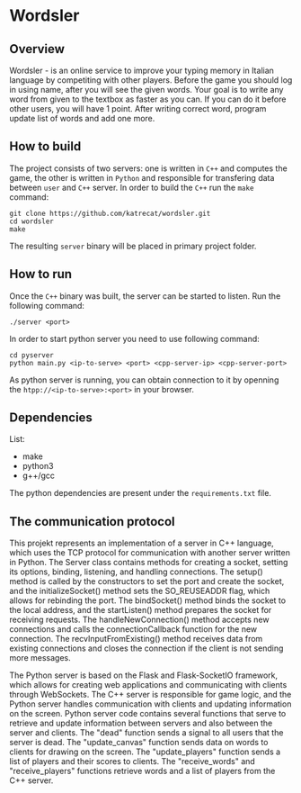 # Wordsler

## Overview
Wordsler - is an online service to improve your typing memory in Italian language by competiting with other players.
Before the game you should log in using name, after you will see the given words. Your goal is to write any word from given to the textbox as faster as you can. If you can do it before other users, you will have 1 point. After writing correct word, program update list of words and add one more.

## How to build
The project consists of two servers: one is written in `C++` and computes the game, the other is written in `Python` and responsible for transfering data between `user` and `C++` server.
In order to build the `C++` run the `make` command:
```
git clone https://github.com/katrecat/wordsler.git
cd wordsler
make
```

The resulting `server` binary will be placed in primary project folder.

## How to run
Once the `C++` binary was built, the server can be started to listen.
Run the following command:
```
./server <port>
```

In order to start python server you need to use following command:
```
cd pyserver
python main.py <ip-to-serve> <port> <cpp-server-ip> <cpp-server-port>
```

As python server is running, you can obtain connection to it by openning the `htpp://<ip-to-serve>:<port>` in your browser.

## Dependencies
List:
* make
* python3
* g++/gcc

The python dependencies are present under the `requirements.txt` file.

## The communication protocol
This projekt represents an implementation of a server in C++ language, which uses the TCP protocol for communication with another server written in Python. The Server class contains methods for creating a socket, setting its options, binding, listening, and handling connections. The setup() method is called by the constructors to set the port and create the socket, and the initializeSocket() method sets the SO_REUSEADDR flag, which allows for rebinding the port. The bindSocket() method binds the socket to the local address, and the startListen() method prepares the socket for receiving requests. The handleNewConnection() method accepts new connections and calls the connectionCallback function for the new connection. The recvInputFromExisting() method receives data from existing connections and closes the connection if the client is not sending more messages.

The Python server is based on the Flask and Flask-SocketIO framework, which allows for creating web applications and communicating with clients through WebSockets. The C++ server is responsible for game logic, and the Python server handles communication with clients and updating information on the screen. Python server code contains several functions that serve to retrieve and update information between servers and also between the server and clients. The "dead" function sends a signal to all users that the server is dead. The "update_canvas" function sends data on words to clients for drawing on the screen. The "update_players" function sends a list of players and their scores to clients. The "receive_words" and "receive_players" functions retrieve words and a list of players from the C++ server.
